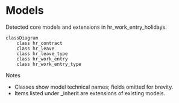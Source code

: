 # Models

Detected core models and extensions in hr_work_entry_holidays.

```mermaid
classDiagram
    class hr_contract
    class hr_leave
    class hr_leave_type
    class hr_work_entry
    class hr_work_entry_type
```

Notes
- Classes show model technical names; fields omitted for brevity.
- Items listed under _inherit are extensions of existing models.
